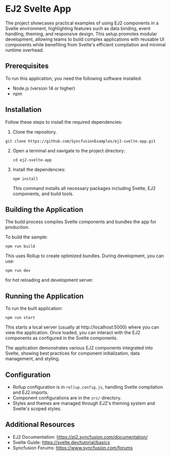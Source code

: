 # EJ2 Svelte App

The project showcases practical examples of using EJ2 components in a Svelte environment, highlighting features such as data binding, event handling, theming, and responsive design. This setup promotes modular development, allowing teams to build complex applications with reusable UI components while benefiting from Svelte's efficient compilation and minimal runtime overhead.

## Prerequisites

To run this application, you need the following software installed:

- Node.js (version 14 or higher)
- npm

## Installation

Follow these steps to install the required dependencies:

1. Clone the repository.

  ```
  git clone https://github.com/SyncfusionExamples/ej2-svelte-app.git
  ```

2. Open a terminal and navigate to the project directory:

   ```
   cd ej2-svelte-app
   ```

3. Install the dependencies:

   ```
   npm install
   ```

   This command installs all necessary packages including Svelte, EJ2 components, and build tools.

## Building the Application

The build process compiles Svelte components and bundles the app for production.

To build the sample:

```
npm run build
```

This uses Rollup to create optimized bundles. During development, you can use:

```
npm run dev
```

for hot reloading and development server.

## Running the Application

To run the built application:

```
npm run start
```

This starts a local server (usually at http://localhost:5000) where you can view the application. Once loaded, you can interact with the EJ2 components as configured in the Svelte components.

The application demonstrates various EJ2 components integrated into Svelte, showing best practices for component initialization, data management, and styling.

## Configuration

- Rollup configuration is in `rollup.config.js`, handling Svelte compilation and EJ2 imports.
- Component configurations are in the `src/` directory.
- Styles and themes are managed through EJ2's theming system and Svelte's scoped styles.

## Additional Resources

- EJ2 Documentation: https://ej2.syncfusion.com/documentation/
- Svelte Guide: https://svelte.dev/tutorial/basics
- Syncfusion Forums: https://www.syncfusion.com/forums

